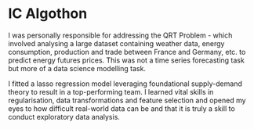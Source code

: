 # IC Algothon

I was personally responsible for addressing the QRT Problem - which involved analysing a large dataset containing weather data, energy consumption, production and trade between France and Germany, etc. to predict energy futures prices. This was not a time series forecasting task but more of a data science modelling task. 

I fitted a lasso regression model leveraging foundational supply-demand theory to result in a top-performing team. I learned vital skills in regularisation, data transformations and feature selection and opened my eyes to how difficult real-world data can be and that it is truly a skill to conduct exploratory data analysis.
